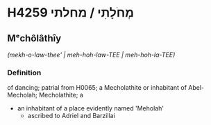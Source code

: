 # H4259 מְחֹלָתִי / מחלתי

## Mᵉchôlâthîy

_(mekh-o-law-thee' | meh-hoh-law-TEE | meh-hoh-la-TEE)_

### Definition

of dancing; patrial from H0065; a Mecholathite or inhabitant of Abel-Mecholah; Mecholathite; a

- an inhabitant of a place evidently named 'Meholah'
  - ascribed to Adriel and Barzillai
